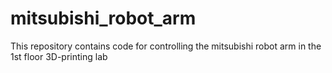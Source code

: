 # mitsubishi_robot_arm
This repository contains code for controlling the mitsubishi robot arm in the 1st floor 3D-printing lab
